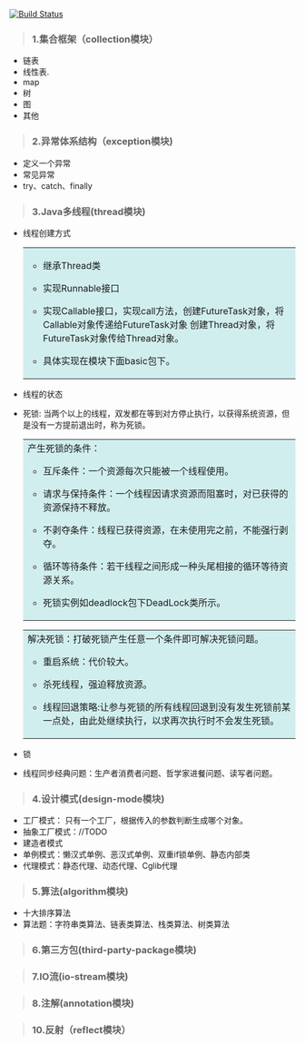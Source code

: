 [![Build Status](https://travis-ci.org/lmmmmmm/JavaBase.svg?branch=master)](https://travis-ci.org/lmmmmmm/JavaBase)

>  ### 1.集合框架（collection模块） 
   * 链表       
   * 线性表.
   * map
   * 树
   * 图
   * 其他
   
>  ### 2.异常体系结构（exception模块)  
   * 定义一个异常
   * 常见异常
   * try、catch、finally

>  ### 3.Java多线程(thread模块)
   * 线程创建方式
      <table><tr><td bgcolor=#D1EEEE>
      
        + 继承Thread类  
          
        + 实现Runnable接口
        
        + 实现Callable接口，实现call方法，创建FutureTask对象，将Callable对象传递给FutureTask对象
            创建Thread对象，将FutureTask对象传给Thread对象。
            
        + 具体实现在模块下面basic包下。 
      </td></tr></table>
   * 线程的状态
   * 死锁: 当两个以上的线程，双发都在等到对方停止执行，以获得系统资源，但是没有一方提前退出时，称为死锁。
        <table><tr><td bgcolor=#D1EEEE>
         产生死锁的条件：  
         
       + 互斥条件：一个资源每次只能被一个线程使用。  
         
       + 请求与保持条件：一个线程因请求资源而阻塞时，对已获得的资源保持不释放。
       
       + 不剥夺条件：线程已获得资源，在未使用完之前，不能强行剥夺。
           
       + 循环等待条件：若干线程之间形成一种头尾相接的循环等待资源关系。
       
       + 死锁实例如deadlock包下DeadLock类所示。
           
        </td></tr></table>
        
     <table><tr><td bgcolor=#D1EEEE>
        解决死锁：打破死锁产生任意一个条件即可解决死锁问题。
 
        +  重启系统：代价较大。
        
        +  杀死线程，强迫释放资源。
        
        +  线程回退策略:让参与死锁的所有线程回退到没有发生死锁前某一点处，由此处继续执行，以求再次执行时不会发生死锁。  
     </td></tr></table>
     
   * 锁
   
   * 线程同步经典问题：生产者消费者问题、哲学家进餐问题、读写者问题。
   
>  ### 4.设计模式(design-mode模块)
   * 工厂模式： 只有一个工厂，根据传入的参数判断生成哪个对象。
   * 抽象工厂模式：//TODO 
   * 建造者模式
   * 单例模式：懒汉式单例、恶汉式单例、双重if锁单例、静态内部类
   * 代理模式：静态代理、动态代理、Cglib代理
   
>  ### 5.算法(algorithm模块)
   * 十大排序算法
   * 算法题：字符串类算法、链表类算法、栈类算法、树类算法
   
>  ### 6.第三方包(third-party-package模块)
   

>  ### 7.IO流(io-stream模块)


>  ### 8.注解(annotation模块)


>  ### 10.反射（reflect模块）

